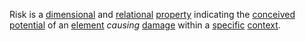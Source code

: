 Risk is a [dimensional](https://github.com/gcassel/Modular-Organization-Terminology/blob/master/terms/dimension.md) and [relational](https://github.com/gcassel/Modular-Organization-Terminology/blob/master/terms/relationship.md) [property](https://github.com/gcassel/Modular-Organization-Terminology/blob/master/terms/property.md) indicating the [conceived](https://github.com/gcassel/Modular-Organization-Terminology/blob/master/terms/concept.md) [potential](https://github.com/gcassel/Modular-Organization-Terminology/blob/master/terms/potential.md) of an [element](https://github.com/gcassel/Modular-Organization-Terminology/blob/master/terms/element.md) *causing* [damage](https://github.com/gcassel/Modular-Organization-Terminology/blob/master/terms/damage.md) within a [specific](https://github.com/gcassel/Modular-Organization-Terminology/blob/master/terms/specific.md) [context](https://github.com/gcassel/Modular-Organization-Terminology/blob/master/terms/context.md).
